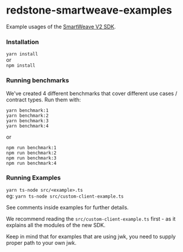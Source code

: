 # redstone-smartweave-examples
Example usages of the [SmartWeave V2 SDK](https://github.com/redstone-finance/redstone-smartweave).

### Installation
`yarn install`  
or  
`npm install`   


### Running benchmarks
We've created 4 different benchmarks that cover different use cases / contract types.
Run them with:
```
yarn benchmark:1
yarn benchmark:2
yarn benchmark:3
yarn benchmark:4
```

or
```
npm run benchmark:1
npm run benchmark:2
npm run benchmark:3
npm run benchmark:4
```

### Running Examples
`yarn ts-node src/<example>.ts`  
eg: `yarn ts-node src/custom-client-example.ts`

See comments inside examples for further details.

We recommend reading the `src/custom-client-example.ts` first - as it 
explains all the modules of the new SDK.

Keep in mind that for examples that are using jwk, you need to 
supply proper path to your own jwk.
